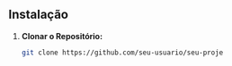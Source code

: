 ## Instalação

1. **Clonar o Repositório:**

   ```bash
   git clone https://github.com/seu-usuario/seu-proje

